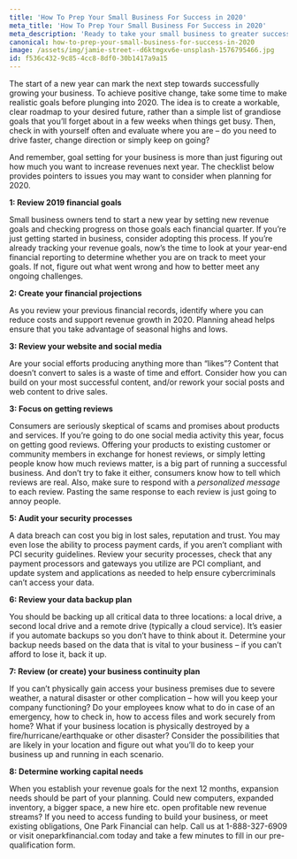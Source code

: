 ```yaml
---
title: 'How To Prep Your Small Business For Success in 2020'
meta_title: 'How To Prep Your Small Business For Success in 2020'
meta_description: 'Ready to take your small business to greater success in 2020? Goal setting for your business is more than just figuring out how much you want to increase revenues next year. The checklist below provides pointers to ways of funding, enhancing social media, improving digital  security and - yes, financial planning - as well as other critical issues you may want to consider when planning for 2020.'
canonical: how-to-prep-your-small-business-for-success-in-2020
image: /assets/img/jamie-street--d6ktmgxv6e-unsplash-1576795466.jpg
id: f536c432-9c85-4cc8-8df0-30b1417a9a15
---
```

<p>The start of a new year can mark the next step towards successfully growing your business. To achieve positive change, take some time to make realistic goals before plunging into 2020. The idea is to create a workable, clear roadmap to your desired future, rather than a simple list of grandiose goals that you&rsquo;ll forget about in a few weeks when things get busy. Then, check in with yourself often and evaluate where you are &ndash; do you need to drive faster, change direction or simply keep on going?</p>
<p>And remember, goal setting for your business is more than just figuring out how much you want to increase revenues next year. The checklist below provides pointers to issues you may want to consider when planning for 2020.</p>
<p><strong>1: Review 2019 financial goals</strong></p>
<p>Small business owners tend to start a new year by setting new revenue goals and checking progress on those goals each financial quarter. If you&rsquo;re just getting started in business, consider adopting this process. If you&rsquo;re already tracking your revenue goals, now&rsquo;s the time to look at your year-end financial reporting to determine whether you are on track to meet your goals. If not, figure out what went wrong and how to better meet any ongoing challenges.</p>
<p><strong>2: Create your financial projections</strong></p>
<p>As you review your previous financial records, identify where you can reduce costs and support revenue growth in 2020. Planning ahead helps ensure that you take advantage of seasonal highs and lows.</p>
<p><strong>3: Review your website and social media</strong></p>
<p>Are your social efforts producing anything more than &ldquo;likes&rdquo;? Content that doesn&rsquo;t convert to sales is a waste of time and effort. Consider how you can build on your most successful content, and/or rework your social posts and web content to drive sales.</p>
<p><strong>3: Focus on getting reviews</strong></p>
<p>Consumers are seriously skeptical of scams and promises about products and services. If you&rsquo;re going to do one social media activity this year, focus on getting good reviews. Offering your products to existing customer or community members in exchange for honest reviews, or simply letting people know how much reviews matter, is a big part of running a successful business. And don&rsquo;t try to fake it either, consumers know how to tell which reviews are real. Also, make sure to respond with a <em>personalized message</em> to each review. Pasting the same response to each review is just going to annoy people.</p>
<p><strong>5: Audit your security processes</strong></p>
<p>A data breach can cost you big in lost sales, reputation and trust. You may even lose the ability to process payment cards, if you aren&rsquo;t compliant with PCI security guidelines. Review your security processes, check that any payment processors and gateways you utilize are PCI compliant, and update system and applications as needed to help ensure cybercriminals can&rsquo;t access your data.</p>
<p><strong>6: Review your data backup plan</strong></p>
<p>You should be backing up all critical data to three locations: a local drive, a second local drive and a remote drive (typically a cloud service). It&rsquo;s easier if you automate backups so you don&rsquo;t have to think about it. Determine your backup needs based on the data that is vital to your business &ndash; if you can&rsquo;t afford to lose it, back it up.</p>
<p><strong>7: Review (or create) your business continuity plan</strong></p>
<p>If you can&rsquo;t physically gain access your business premises due to severe weather, a natural disaster or other complication &ndash; how will you keep your company functioning? Do your employees know what to do in case of an emergency, how to check in, how to access files and work securely from home? What if your business location is physically destroyed by a fire/hurricane/earthquake or other disaster? Consider the possibilities that are likely in your location and figure out what you&rsquo;ll do to keep your business up and running in each scenario.</p>
<p><strong>8: Determine working capital needs</strong></p>
<p>When you establish your revenue goals for the next 12 months, expansion needs should be part of your planning. Could new computers, expanded inventory, a bigger space, a new hire etc. open profitable new revenue streams? If you need to access funding to build your business, or meet existing obligations, One Park Financial can help. Call us at 1-888-327-6909 or visit oneparkfinancial.com today and take a few minutes to fill in our pre-qualification form.</p>